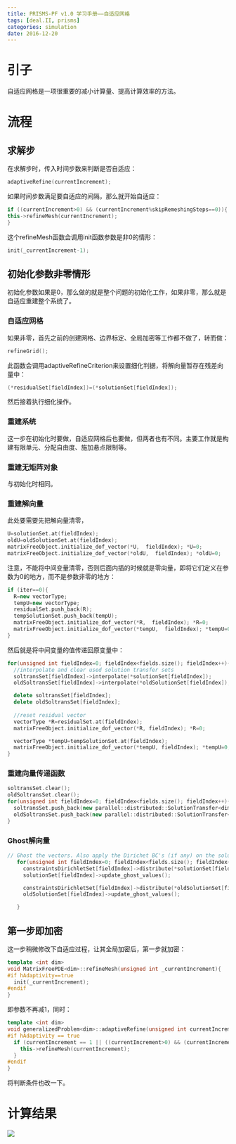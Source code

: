 ```yaml
---
title: PRISMS-PF v1.0 学习手册——自适应网格
tags: [deal.II, prisms]
categories: simulation 
date: 2016-12-20
---
```


# 引子
自适应网格是一项很重要的减小计算量、提高计算效率的方法。
# 流程
## 求解步
在求解步时，传入时间步数来判断是否自适应：
```cpp
adaptiveRefine(currentIncrement);
```
如果时间步数满足要自适应的间隔，那么就开始自适应：
```cpp
if ((currentIncrement>0) && (currentIncrement%skipRemeshingSteps==0)){
this->refineMesh(currentIncrement);
}
```
这个refineMesh函数会调用init函数参数是非0的情形：
```cpp
init(_currentIncrement-1);
```
## 初始化参数非零情形
初始化参数如果是0，那么做的就是整个问题的初始化工作，如果非零，那么就是自适应重建整个系统了。
### 自适应网格
如果非零，首先之前的创建网格、边界标定、全局加密等工作都不做了，转而做：
```cpp
refineGrid();
```
此函数会调用adaptiveRefineCriterion来设置细化判据，将解向量暂存在残差向量中：
```cpp
(*residualSet[fieldIndex])=(*solutionSet[fieldIndex]);
```
然后接着执行细化操作。
### 重建系统
这一步在初始化时要做，自适应网格后也要做，但两者也有不同。主要工作就是构建有限单元、分配自由度、施加悬点限制等。
### 重建无矩阵对象
与初始化时相同。
### 重建解向量
此处要需要先把解向量清零，
```cpp
U=solutionSet.at(fieldIndex); 
oldU=oldSolutionSet.at(fieldIndex); 
matrixFreeObject.initialize_dof_vector(*U,  fieldIndex); *U=0;
matrixFreeObject.initialize_dof_vector(*oldU,  fieldIndex); *oldU=0;
```
注意，不能将中间变量清零，否则后面内插的时候就是零向量，即将它们定义在参数为0的地方，而不是参数非零的地方：
```cpp
if (iter==0){
  R=new vectorType;
  tempU=new vectorType;
  residualSet.push_back(R); 
  tempSolutionSet.push_back(tempU);
  matrixFreeObject.initialize_dof_vector(*R,  fieldIndex); *R=0;
  matrixFreeObject.initialize_dof_vector(*tempU,  fieldIndex); *tempU=0;
}
```
然后就是将中间变量的值传递回原变量中：
```cpp
for(unsigned int fieldIndex=0; fieldIndex<fields.size(); fieldIndex++){
  //interpolate and clear used solution transfer sets
  soltransSet[fieldIndex]->interpolate(*solutionSet[fieldIndex]);
  oldSoltransSet[fieldIndex]->interpolate(*oldSolutionSet[fieldIndex]);

  delete soltransSet[fieldIndex];
  delete oldSoltransSet[fieldIndex];
  
  //reset residual vector
  vectorType *R=residualSet.at(fieldIndex);
  matrixFreeObject.initialize_dof_vector(*R, fieldIndex); *R=0;

  vectorType *tempU=tempSolutionSet.at(fieldIndex);
  matrixFreeObject.initialize_dof_vector(*tempU, fieldIndex); *tempU=0;
}
```
### 重建向量传递函数
```cpp
soltransSet.clear();
oldSoltransSet.clear();
for(unsigned int fieldIndex=0; fieldIndex<fields.size(); fieldIndex++){
  soltransSet.push_back(new parallel::distributed::SolutionTransfer<dim, vectorType>(*dofHandlersSet_nonconst[fieldIndex]));
  oldSoltransSet.push_back(new parallel::distributed::SolutionTransfer<dim, vectorType>(*dofHandlersSet_nonconst[fieldIndex]));
}
```
### Ghost解向量
```cpp
// Ghost the vectors. Also apply the Dirichet BC's (if any) on the solution vectors 
   for(unsigned int fieldIndex=0; fieldIndex<fields.size(); fieldIndex++){
     constraintsDirichletSet[fieldIndex]->distribute(*solutionSet[fieldIndex]);
     solutionSet[fieldIndex]->update_ghost_values();

     constraintsDirichletSet[fieldIndex]->distribute(*oldSolutionSet[fieldIndex]);
     oldSolutionSet[fieldIndex]->update_ghost_values();

   }
```
## 第一步即加密
这一步稍微修改下自适应过程，让其全局加密后，第一步就加密：
```cpp
template <int dim>
void MatrixFreePDE<dim>::refineMesh(unsigned int _currentIncrement){
#if hAdaptivity==true 
  init(_currentIncrement);
#endif
}
```
即参数不再减1，同时：
```cpp
template <int dim>
void generalizedProblem<dim>::adaptiveRefine(unsigned int currentIncrement){
#if hAdaptivity == true
  if (currentIncrement == 1 || ((currentIncrement>0) && (currentIncrement%skipRemeshingSteps==0))){
    this->refineMesh(currentIncrement);
  }
#endif
}
```
将判断条件也改一下。

# 计算结果
![](https://ws1.sinaimg.cn/large/0072Lfvtly1fvji2w5oh7g30hs0f2e81.gif)
